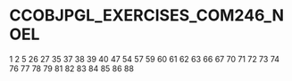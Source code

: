 # CCOBJPGL_EXERCISES_COM246_NOEL



1
2
5
26
27
35
37
38
39
40
47
54
57
59
60
61
62
63
66
67
70
71
72
73
74
76
77
78
79
81
82
83
84
85
86
88
